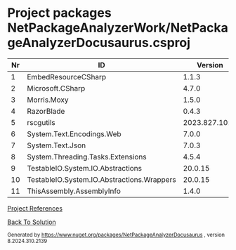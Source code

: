 
# Project packages NetPackageAnalyzerWork/NetPackageAnalyzerDocusaurus.csproj

|Nr|ID|Version|
| ----------- | ----------- | ----------- |
| 1 | EmbedResourceCSharp | 1.1.3 |
| 2 | Microsoft.CSharp | 4.7.0 |
| 3 | Morris.Moxy | 1.5.0 |
| 4 | RazorBlade | 0.4.3 |
| 5 | rscgutils | 2023.827.1021 |
| 6 | System.Text.Encodings.Web | 7.0.0 |
| 7 | System.Text.Json | 7.0.3 |
| 8 | System.Threading.Tasks.Extensions | 4.5.4 |
| 9 | TestableIO.System.IO.Abstractions | 20.0.15 |
| 10 | TestableIO.System.IO.Abstractions.Wrappers | 20.0.15 |
| 11 | ThisAssembly.AssemblyInfo | 1.4.0 |



[Project References](ProjectReferences)


[Back To Solution](pathname:///docs/Analysis/NetPackageAnalyzer/ProjectRelation)

<small>Generated  by https://www.nuget.org/packages/NetPackageAnalyzerDocusaurus , version 8.2024.310.2139</small>

